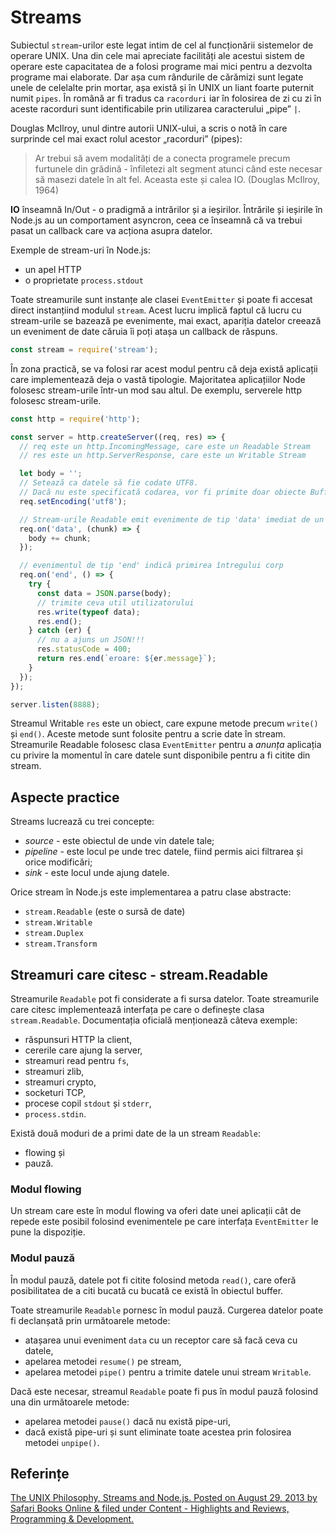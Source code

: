 # Streams

Subiectul `stream`-urilor este legat intim de cel al funcționării sistemelor de operare UNIX. Una din cele mai apreciate facilități ale acestui sistem de operare este capacitatea de a folosi programe mai mici pentru a dezvolta programe mai elaborate. Dar așa cum rândurile de cărămizi sunt legate unele de celelalte prin mortar, așa există și în UNIX un liant foarte puternit numit `pipes`. În română ar fi tradus ca `racorduri` iar în folosirea de zi cu zi în aceste racorduri sunt identificabile prin utilizarea caracterului „pipe” <code>&#124;</code>.

Douglas McIlroy, unul dintre autorii UNIX-ului, a scris o notă în care surprinde cel mai exact rolul acestor „racorduri” (pipes):

> Ar trebui să avem modalități de a conecta programele precum furtunele din grădină - înfiletezi alt segment atunci când este necesar să masezi datele în alt fel. Aceasta este și calea IO. (Douglas McIlroy, 1964)

**IO** înseamnă In/Out - o pradigmă a intrărilor și a ieșirilor. Întrările și ieșirile în Node.js au un comportament asyncron, ceea ce înseamnă că va trebui pasat un callback care va acționa asupra datelor.

Exemple de stream-uri în Node.js:

- un apel HTTP
- o proprietate `process.stdout`

Toate streamurile sunt instanțe ale clasei `EventEmitter` și poate fi accesat direct instanțiind modulul `stream`. Acest lucru implică faptul că lucru cu stream-urile se bazează pe evenimente, mai exact, apariția datelor creează un eveniment de date căruia îi poți atașa un callback de răspuns.

 ```javascript
const stream = require('stream');
 ```

În zona practică, se va folosi rar acest modul pentru că deja există aplicații care implementează deja o vastă tipologie. Majoritatea aplicațiilor Node folosesc stream-urile într-un mod sau altul. De exemplu, serverele http folosesc stream-urile.

```javascript
const http = require('http');

const server = http.createServer((req, res) => {
  // req este un http.IncomingMessage, care este un Readable Stream
  // res este un http.ServerResponse, care este un Writable Stream

  let body = '';
  // Setează ca datele să fie codate UTF8.
  // Dacă nu este specificată codarea, vor fi primite doar obiecte Buffer.
  req.setEncoding('utf8');

  // Stream-urile Readable emit evenimente de tip 'data' imediat de un receptor este atașat 
  req.on('data', (chunk) => {
    body += chunk;
  });

  // evenimentul de tip 'end' indică primirea întregului corp
  req.on('end', () => {
    try {
      const data = JSON.parse(body);
      // trimite ceva util utilizatorului
      res.write(typeof data);
      res.end();
    } catch (er) {
      // nu a ajuns un JSON!!!
      res.statusCode = 400;
      return res.end(`eroare: ${er.message}`);
    }
  });
});

server.listen(8888);
```

Streamul Writable `res` este un obiect, care expune metode precum `write()` și `end()`. Aceste metode sunt folosite pentru a scrie date în stream. Streamurile Readable folosesc clasa `EventEmitter` pentru a *anunța* aplicația cu privire la momentul în care datele sunt disponibile pentru a fi citite din stream.

## Aspecte practice

Streams lucrează cu trei concepte:

- *source* - este obiectul de unde vin datele tale;
- *pipeline* - este locul pe unde trec datele, fiind permis aici filtrarea și orice modificări;
- *sink* - este locul unde ajung datele.

Orice stream în Node.js este implementarea a patru clase abstracte:

- `stream.Readable` (este o sursă de date)
- `stream.Writable`
- `stream.Duplex`
- `stream.Transform`

## Streamuri care citesc - stream.Readable

Streamurile `Readable` pot fi considerate a fi sursa datelor. Toate streamurile care citesc implementează interfața pe care o definește clasa `stream.Readable`. Documentația oficială menționează câteva exemple:

- răspunsuri HTTP la client,
- cererile care ajung la server,
- streamuri read pentru `fs`,
- streamuri zlib,
- streamuri crypto,
- socketuri TCP,
- procese copil `stdout` și `stderr`,
- `process.stdin`.

Există două moduri de a primi date de la un stream `Readable`:

- flowing și
- pauză.

### Modul flowing

Un stream care este în modul flowing va oferi date unei aplicații cât de repede este posibil folosind evenimentele pe care interfața `EventEmitter` le pune la dispoziție.

### Modul pauză

În modul pauză, datele pot fi citite folosind metoda `read()`, care oferă posibilitatea de a citi bucată cu bucată ce există în obiectul buffer.

Toate streamurile `Readable` pornesc în modul pauză. Curgerea datelor poate fi declanșată prin următoarele metode:

- atașarea unui eveniment `data` cu un receptor care să facă ceva cu datele,
- apelarea metodei `resume()` pe stream,
- apelarea metodei `pipe()` pentru a trimite datele unui stream `Writable`.

Dacă este necesar, streamul `Readable` poate fi pus în modul pauză folosind una din următoarele metode:

- apelarea metodei `pause()` dacă nu există pipe-uri,
- dacă există pipe-uri și sunt eliminate toate acestea prin folosirea metodei `unpipe()`.



## Referințe

[The UNIX Philosophy, Streams and Node.js. Posted on August 29, 2013 by Safari Books Online & filed under Content - Highlights and Reviews, Programming & Development. ](https://www.safaribooksonline.com/blog/2013/08/29/the-unix-philosophy-streams-and-node-js/)
